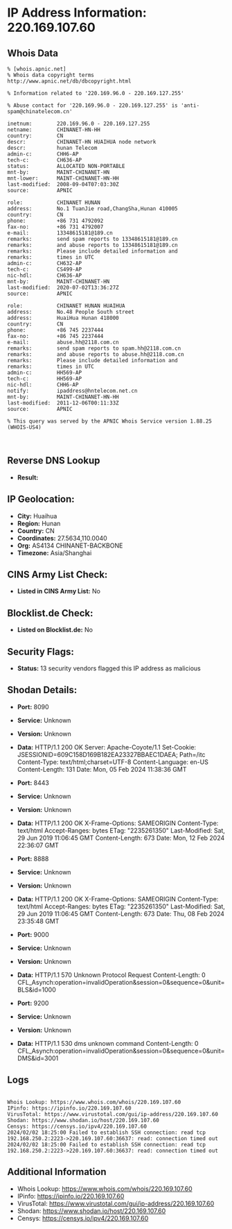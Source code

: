 # IP Address Information: 220.169.107.60

## Whois Data
```
% [whois.apnic.net]
% Whois data copyright terms    http://www.apnic.net/db/dbcopyright.html

% Information related to '220.169.96.0 - 220.169.127.255'

% Abuse contact for '220.169.96.0 - 220.169.127.255' is 'anti-spam@chinatelecom.cn'

inetnum:        220.169.96.0 - 220.169.127.255
netname:        CHINANET-HN-HH
country:        CN
descr:          CHINANET-HN HUAIHUA node network
descr:          hunan Telecom
admin-c:        CHH6-AP
tech-c:         CH636-AP
status:         ALLOCATED NON-PORTABLE
mnt-by:         MAINT-CHINANET-HN
mnt-lower:      MAINT-CHINANET-HN-HH
last-modified:  2008-09-04T07:03:30Z
source:         APNIC

role:           CHINANET HUNAN
address:        No.1 TuanJie road,ChangSha,Hunan 410005
country:        CN
phone:          +86 731 4792092
fax-no:         +86 731 4792007
e-mail:         13348615181@189.cn
remarks:        send spam reports to 13348615181@189.cn
remarks:        and abuse reports to 13348615181@189.cn
remarks:        Please include detailed information and
remarks:        times in UTC
admin-c:        CH632-AP
tech-c:         CS499-AP
nic-hdl:        CH636-AP
mnt-by:         MAINT-CHINANET-HN
last-modified:  2020-07-02T13:36:27Z
source:         APNIC

role:           CHINANET HUNAN HUAIHUA
address:        No.48 People South street
address:        HuaiHua Hunan 418000
country:        CN
phone:          +86 745 2237444
fax-no:         +86 745 2237444
e-mail:         abuse.hh@2118.com.cn
remarks:        send spam reports to spam.hh@2118.com.cn
remarks:        and abuse reports to abuse.hh@2118.com.cn
remarks:        Please include detailed information and
remarks:        times in UTC
admin-c:        HH569-AP
tech-c:         HH569-AP
nic-hdl:        CHH6-AP
notify:         ipaddress@hntelecom.net.cn
mnt-by:         MAINT-CHINANET-HN-HH
last-modified:  2011-12-06T00:11:33Z
source:         APNIC

% This query was served by the APNIC Whois Service version 1.88.25 (WHOIS-US4)



```
## Reverse DNS Lookup
- **Result:** 

## IP Geolocation:
- **City:** Huaihua
- **Region:** Hunan
- **Country:** CN
- **Coordinates:** 27.5634,110.0040
- **Org:** AS4134 CHINANET-BACKBONE
- **Timezone:** Asia/Shanghai

## CINS Army List Check:
- **Listed in CINS Army List:** 
No

## Blocklist.de Check:
- **Listed on Blocklist.de:** 
No

## Security Flags:
- **Status:** 13 security vendors flagged this IP address as malicious

## Shodan Details:
- **Port:** 8090
- **Service:** Unknown
- **Version:** Unknown
- **Data:** HTTP/1.1 200 OK
Server: Apache-Coyote/1.1
Set-Cookie: JSESSIONID=609C158D169B182EA23327BBAEC1DAEA; Path=/itc
Content-Type: text/html;charset=UTF-8
Content-Language: en-US
Content-Length: 131
Date: Mon, 05 Feb 2024 11:38:36 GMT



- **Port:** 8443
- **Service:** Unknown
- **Version:** Unknown
- **Data:** HTTP/1.1 200 OK
X-Frame-Options: SAMEORIGIN
Content-Type: text/html
Accept-Ranges: bytes
ETag: "2235261350"
Last-Modified: Sat, 29 Jun 2019 11:06:45 GMT
Content-Length: 673
Date: Mon, 12 Feb 2024 22:36:07 GMT



- **Port:** 8888
- **Service:** Unknown
- **Version:** Unknown
- **Data:** HTTP/1.1 200 OK
X-Frame-Options: SAMEORIGIN
Content-Type: text/html
Accept-Ranges: bytes
ETag: "2235261350"
Last-Modified: Sat, 29 Jun 2019 11:06:45 GMT
Content-Length: 673
Date: Thu, 08 Feb 2024 23:35:48 GMT



- **Port:** 9000
- **Service:** Unknown
- **Version:** Unknown
- **Data:** HTTP/1.1 570 Unknown Protocol Request
Content-Length: 0
CFL_Asynch:operation=invalidOperation&session=0&sequence=0&unit=BLS&id=1000



- **Port:** 9200
- **Service:** Unknown
- **Version:** Unknown
- **Data:** HTTP/1.1 530 dms unknown command
Content-Length: 0
CFL_Asynch:operation=invalidOperation&session=0&sequence=0&unit=DMS&id=3001



## Logs
```

Whois Lookup: https://www.whois.com/whois/220.169.107.60
IPinfo: https://ipinfo.io/220.169.107.60
VirusTotal: https://www.virustotal.com/gui/ip-address/220.169.107.60
Shodan: https://www.shodan.io/host/220.169.107.60
Censys: https://censys.io/ipv4/220.169.107.60
2024/02/02 18:25:00 Failed to establish SSH connection: read tcp 192.168.250.2:2223->220.169.107.60:36637: read: connection timed out
2024/02/02 18:25:00 Failed to establish SSH connection: read tcp 192.168.250.2:2223->220.169.107.60:36637: read: connection timed out

```
## Additional Information
- Whois Lookup: https://www.whois.com/whois/220.169.107.60
- IPinfo: https://ipinfo.io/220.169.107.60
- VirusTotal: https://www.virustotal.com/gui/ip-address/220.169.107.60
- Shodan: https://www.shodan.io/host/220.169.107.60
- Censys: https://censys.io/ipv4/220.169.107.60

